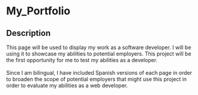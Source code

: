 # My_Portfolio
## **Description**
This page will be used to display my work as a software developer. I will be using it to showcase my abilities to potential employers. This project will be the first opportunity for me to test my abilities as a developer.
</br>
</br>
Since I am bilingual, I have included Spanish versions of each page in order to broaden the scope of potential employers that might use this project in order to evaluate my abilities as a web developer.

